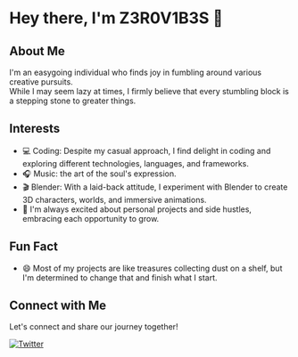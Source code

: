 <!-- **Z3R0V1B3S/Z3R0V1B3S** is a ✨ _special_ ✨ repository because its `README.md` (this file) appears on your GitHub profile.-->


# Hey there, I'm Z3R0V1B3S 👋

## About Me
I'm an easygoing individual who finds joy in fumbling around various creative pursuits. <br>
While I may seem lazy at times, I firmly believe that every stumbling block is a stepping stone to greater things.


## Interests
- 💻 Coding: Despite my casual approach, I find delight in coding and exploring different technologies, languages, and frameworks.
- 🎧 Music: the art of the soul's expression.
- 🎬 Blender: With a laid-back attitude, I experiment with Blender to create 3D characters, worlds, and immersive animations.
- 🚀 I'm always excited about personal projects and side hustles, embracing each opportunity to grow.


## Fun Fact
- 😄 Most of my projects are like treasures collecting dust on a shelf, but I'm determined to change that and finish what I start.

## Connect with Me
Let's connect and share our journey together!

[![Twitter](https://img.shields.io/badge/Twitter-Z3R0V1B3S-<COLOR>?style=flat-square&logo=twitter)](https://twitter.com/V1b3sZ3r0)

<!--
You can find the icons and colors for the badges from:
https://shields.io/
-->


